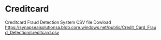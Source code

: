 # Creditcard
Creditcard Fraud Detection System
CSV file Dowload
https://synapseaisolutionsa.blob.core.windows.net/public/Credit_Card_Fraud_Detection/creditcard.csv
